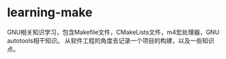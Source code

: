 # learning-make
GNU相关知识学习，包含Makefile文件，CMakeLists文件，m4宏处理器，GNU autotools相干知识。
从软件工程的角度去记录一个项目的构建，以及一些知识点。
